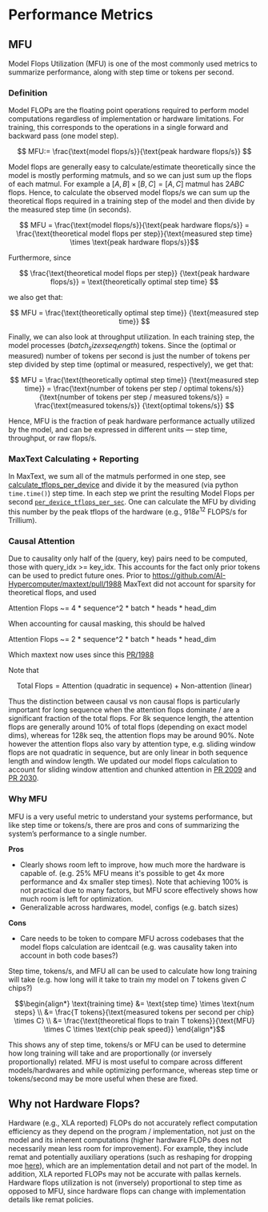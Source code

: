 <!--
 Copyright 2024 Google LLC

 Licensed under the Apache License, Version 2.0 (the "License");
 you may not use this file except in compliance with the License.
 You may obtain a copy of the License at

      https://www.apache.org/licenses/LICENSE-2.0

 Unless required by applicable law or agreed to in writing, software
 distributed under the License is distributed on an "AS IS" BASIS,
 WITHOUT WARRANTIES OR CONDITIONS OF ANY KIND, either express or implied.
 See the License for the specific language governing permissions and
 limitations under the License.
 -->

# Performance Metrics

## MFU

Model Flops Utilization (MFU) is one of the most commonly used metrics to summarize performance, along with step time or tokens per second.

### Definition

Model FLOPs are the floating point operations required to perform model computations regardless of implementation or hardware limitations. 
For training, this corresponds to the operations in a single forward and backward pass (one model step).

$$ MFU:= \frac{\text{model flops/s}}{\text{peak hardware flops/s}} $$

Model flops are generally easy to calculate/estimate theoretically since the model is mostly performing matmuls, and so we can just sum up the flops of each matmul. For example a $[A,B] \times [B,C] = [A,C]$ matmul has $2ABC$ flops. Hence, to calculate the observed model flops/s we can sum up the theoretical flops required in a training step of the model and then divide by the measured step time (in seconds).

 $$ MFU = \frac{\text{model flops/s}}{\text{peak hardware flops/s}} = \frac{\text{theoretical model flops per step}}{\text{measured step time} \times \text{peak hardware flops/s}}$$

Furthermore, since

$$
\frac{\text{theoretical model flops per step}}
     {\text{peak hardware flops/s}}
= \text{theoretically optimal step time}
$$

we also get that:

$$
MFU = \frac{\text{theoretically optimal step time}}
           {\text{measured step time}}
$$

Finally, we can also look at throughput utilization. In each training step, the model processes $(batch_size x seq_length)$ tokens. Since the (optimal or measured) number of tokens per second is just the number of tokens per step divided by step time (optimal or measured, respectively), we get that:

$$
MFU = \frac{\text{theoretically optimal step time}}
           {\text{measured step time}} = \frac{\text{number of tokens per step / optimal tokens/s}}
           {\text{number of tokens per step / measured tokens/s}} = \frac{\text{measured tokens/s}}
           {\text{optimal tokens/s}}
$$

Hence, MFU is the fraction of peak hardware performance actually utilized by the model, and can be expressed in different units — step time, throughput, or raw flops/s.

### MaxText Calculating + Reporting
In MaxText, we sum all of the matmuls performed in one step, see [calculate_tflops_per_device](https://github.com/AI-Hypercomputer/maxtext/blob/e969faabbb571285a51545530f34d8f0a9f237e9/MaxText/maxtext_utils.py#L297)
and divide it by the measured (via python `time.time()`) step time. In each step we print the resulting Model Flops per second [`per_device_tflops_per_sec`](https://github.com/AI-Hypercomputer/maxtext/blob/e969faabbb571285a51545530f34d8f0a9f237e9/MaxText/metric_logger.py#L193-L194). One can calculate the MFU by dividing this number by the peak tflops of the hardware (e.g., $918e^{12}$ FLOPS/s for Trillium).

### Causal Attention
Due to causality only half of the (query, key) pairs need to be computed, those with query_idx >= key_idx. This accounts for the fact only prior tokens can be used to predict future ones. Prior to https://github.com/AI-Hypercomputer/maxtext/pull/1988 MaxText did not account for sparsity for theoretical flops, and used

Attention Flops ~= 4 * sequence^2 * batch * heads * head_dim

When accounting for causal masking, this should be halved

Attention Flops ~= 2 * sequence^2 * batch * heads * head_dim

Which maxtext now uses since this [PR/1988](https://github.com/AI-Hypercomputer/maxtext/pull/1988)

Note that

$$ \text{Total Flops} =  \text{Attention (quadratic in sequence) + Non-attention  (linear)}$$ 

Thus the distinction between causal vs non causal flops is particularly important for long sequence when the attention flops dominate / are a significant fraction of the total flops. For 8k sequence length, the attention flops are generally around 10% of total flops (depending on exact model dims), whereas for 128k seq, the attention flops may be around 90%. Note however the attention flops also vary by attention type, e.g. sliding window flops are not quadratic in sequence, but are only linear in both sequence length and window length. We updated our model flops calculation to account for sliding window attention and chunked attention in [PR 2009](https://github.com/AI-Hypercomputer/maxtext/pull/2009) and [PR 2030](https://github.com/AI-Hypercomputer/maxtext/pull/2030).

### Why MFU
MFU is a very useful metric to understand your systems performance, but like step time or tokens/s, there are pros and cons of summarizing the system’s performance to a single number.

**Pros**
* Clearly shows room left to improve, how much more the hardware is capable of. (e.g. 25% MFU means it's possible to get 4x more performance and 4x smaller step times). Note that achieving 100% is not practical due to many factors, but MFU score effectively shows how much room is left for optimization.
* Generalizable across hardwares, model, configs (e.g. batch sizes)

**Cons**
* Care needs to be token to compare MFU across codebases that the model flops calculation are identcail (e.g. was causality taken into account in both code bases?)

Step time, tokens/s, and MFU all can be used to calculate how long training will take (e.g. how long will it take to train my model on $T$ tokens given $C$ chips?)

$$\begin{align*}
\text{training time} &= \text{step time} \times \text{num steps} \\
                     &= \frac{T tokens}{\text{measured tokens per second per chip} \times C} \\
                     &= \frac{\text{theoretical flops to train T tokens}}{\text{MFU} \times C \times \text{chip peak speed}}
\end{align*}$$

This shows any of step time, tokens/s or MFU can be used to determine how long training will take and are proportionally (or inversely proportionally) related. MFU is most useful to compare across different models/hardwares and while optimizing performance, whereas step time or tokens/second may be more useful when these are fixed.

## Why not Hardware Flops?

Hardware (e.g., XLA reported) FLOPs do not accurately reflect computation efficiency as they depend on the program / implementation, not just on the model and its inherent computations (higher hardware FLOPs does not necessarily mean less room for improvement). For example, they include remat and potentially auxiliary operations (such as reshaping for dropping moe [here](https://github.com/AI-Hypercomputer/maxtext/blob/4b6142950aff5d9ba42d830efc5ce4c4ac9d4135/MaxText/layers/moe.py#L1267)), which are an implementation detail and not part of the model. In addition, XLA reported FLOPs may not be accurate with pallas kernels. Hardware flops utilization is not (inversely) proportional to step time as opposed to MFU, since hardware flops can change with implementation details like remat policies.
